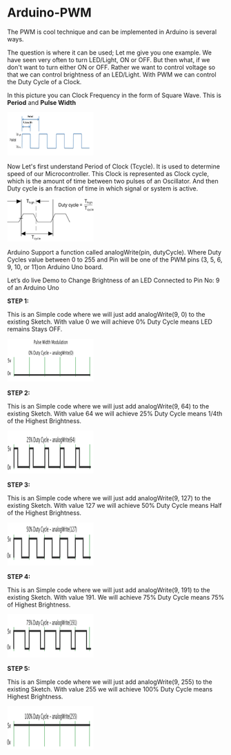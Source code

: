 # Arduino-PWM
<p>The PWM is cool technique and can be implemented in Arduino is several ways.</p>

<p>The question is where it can be used; Let me give you one example. We have seen very often to turn LED/Light, ON or OFF. But then what, if we don't want to turn either ON or OFF. Rather we want to control voltage so that we can control brightness of an LED/Light. With PWM we can control the Duty Cycle of a Clock.</p>

<p>In this picture you can Clock Frequency in the form of Square Wave. This is <b>Period</b> and <b>Pulse Width</b></p>
<img src="https://github.com/binaryupdates/Arduino-PWM/blob/master/pwm_1.png" alt="display this" width=200 height=100 >

<p>Now Let's first understand Period of Clock (Tcycle). It is used to determine speed of our Microcontroller. This Clock is represented as Clock cycle, which is the amount of time between two pulses of an Oscillator. And then Duty cycle is an fraction of time in which signal or system is active.</p>
<img src="https://github.com/binaryupdates/Arduino-PWM/blob/master/clock_period.png" alt="display this" width=200 height=100 >


Arduino Support a function called analogWrite(pin, dutyCycle). Where Duty Cycles value between 0 to 255 and Pin will be one of the PWM pins (3, 5, 6, 9, 10, or 11)on Arduino Uno board.

Let’s do live Demo to Change Brightness of an LED Connected to Pin No: 9 of an Arduino Uno

<b>STEP 1:</b>
<p>This is an Simple code where we will just add analogWrite(9, 0) to the existing Sketch. With value 0 we will achieve 0% Duty Cycle means LED remains Stays OFF.</p>

<img src="https://github.com/binaryupdates/Arduino-PWM/blob/master/step1.gif" alt="display this" width=200 height=100 >


<b>STEP 2:</b>
<p>This is an Simple code where we will just add analogWrite(9, 64) to the existing Sketch. With value 64 we will achieve 25% Duty Cycle means 1/4th of the Highest Brightness.</p>
<img src="https://github.com/binaryupdates/Arduino-PWM/blob/master/step2.gif" alt="display this" width=200 height=100 >


<b>STEP 3:</b>
<p>This is an Simple code where we will just add analogWrite(9, 127) to the existing Sketch. With value 127 we will achieve 50% Duty Cycle means Half of the Highest Brightness.</p>
<img src="https://github.com/binaryupdates/Arduino-PWM/blob/master/step3.gif" alt="display this" width=200 height=100 >


<b>STEP 4:</b>
<p>This is an Simple code where we will just add analogWrite(9, 191) to the existing Sketch. With value 191. We will achieve 75% Duty Cycle means 75% of Highest Brightness.</p>
<img src="https://github.com/binaryupdates/Arduino-PWM/blob/master/step4.gif" alt="display this" width=200 height=100 >


<b>STEP 5:</b>
<p>This is an Simple code where we will just add analogWrite(9, 255) to the existing Sketch. With value 255 we will achieve 100% Duty Cycle means Highest Brightness.</p>
<img src="https://github.com/binaryupdates/Arduino-PWM/blob/master/step5.gif" alt="display this" width=200 height=100 >



